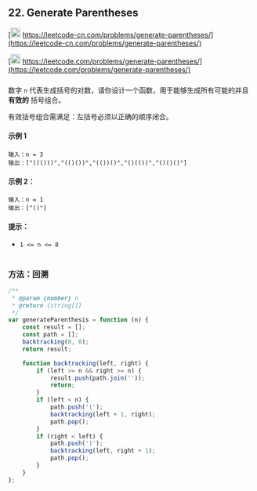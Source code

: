 ## 22. Generate Parentheses

[<img src="https://static.leetcode-cn.com/cn-mono-assets/production/assets/logo-dark-cn.c42314a8.svg" height="20" /> https://leetcode-cn.com/problems/generate-parentheses/](https://leetcode-cn.com/problems/generate-parentheses/)

[<img src="https://assets.leetcode.com/static_assets/public/webpack_bundles/images/logo-dark.e99485d9b.svg" height="20"/> https://leetcode.com/problems/generate-parentheses/](https://leetcode.com/problems/generate-parentheses/)

###

数字 `n` 代表生成括号的对数，请你设计一个函数，用于能够生成所有可能的并且 **有效的** 括号组合。

有效括号组合需满足：左括号必须以正确的顺序闭合。

#### 示例 1

```
输入：n = 3
输出：["((()))","(()())","(())()","()(())","()()()"]
```

#### 示例 2：

```
输入：n = 1
输出：["()"]
```

#### 提示：

-   `1 <= n <= 8`

#

### 方法：回溯

```js
/**
 * @param {number} n
 * @return {string[]}
 */
var generateParenthesis = function (n) {
    const result = [];
    const path = [];
    backtracking(0, 0);
    return result;

    function backtracking(left, right) {
        if (left >= n && right >= n) {
            result.push(path.join(''));
            return;
        }
        if (left < n) {
            path.push('(');
            backtracking(left + 1, right);
            path.pop();
        }
        if (right < left) {
            path.push(')');
            backtracking(left, right + 1);
            path.pop();
        }
    }
};
```

